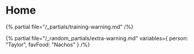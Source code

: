 # Home

{% partial 
    file="/_partials/training-warning.md" 
/%}

{% partial 
    file="/_random_partials/extra-warning.md" 
    variables={
        person: "Taylor",
        favFood: "Nachos"
    }
/%}
